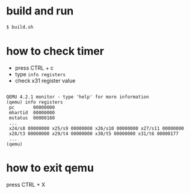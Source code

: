 # build and run

```sh
$ build.sh
```

# how to check timer

* press CTRL + c
* type `info registers`
* check x31 register value

```

QEMU 4.2.1 monitor - type 'help' for more information
(qemu) info registers
 pc       00000000
 mhartid  00000000
 mstatus  00000180
 ...
 x24/s8 00000000 x25/s9 00000000 x26/s10 00000000 x27/s11 00000000
 x28/t3 00000000 x29/t4 00000000 x30/t5 00000000 x31/t6 00000177
 ...
(qemu)
```

# how to exit qemu

press CTRL + X
